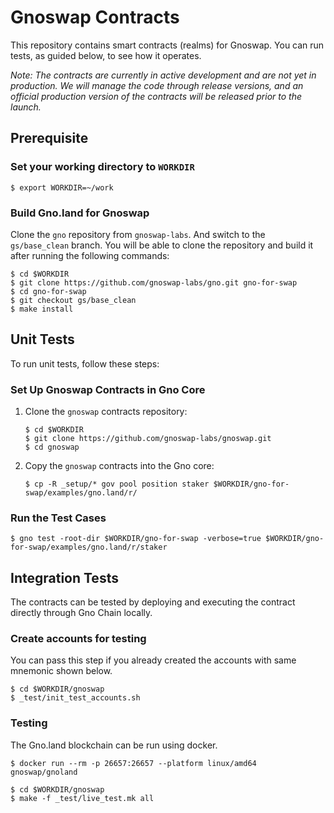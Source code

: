 # Gnoswap Contracts

This repository contains smart contracts (realms) for Gnoswap. You can run tests, as guided below, to see how it operates.

_Note: The contracts are currently in active development and are not yet in production. We will manage the code through release versions, and an official production version of the contracts will be released prior to the launch._

## Prerequisite

### Set your working directory to `WORKDIR`

```
$ export WORKDIR=~/work
```

### Build Gno.land for Gnoswap

Clone the `gno` repository from `gnoswap-labs`. And switch to the `gs/base_clean` branch. You will be able to clone the repository and build it after running the following commands:

```
$ cd $WORKDIR
$ git clone https://github.com/gnoswap-labs/gno.git gno-for-swap
$ cd gno-for-swap
$ git checkout gs/base_clean
$ make install
```

## Unit Tests

To run unit tests, follow these steps:

### Set Up Gnoswap Contracts in Gno Core

1. Clone the `gnoswap` contracts repository:

   ```
   $ cd $WORKDIR
   $ git clone https://github.com/gnoswap-labs/gnoswap.git
   $ cd gnoswap
   ```

2. Copy the `gnoswap` contracts into the Gno core:

   ```
   $ cp -R _setup/* gov pool position staker $WORKDIR/gno-for-swap/examples/gno.land/r/
   ```

### Run the Test Cases

```
$ gno test -root-dir $WORKDIR/gno-for-swap -verbose=true $WORKDIR/gno-for-swap/examples/gno.land/r/staker
```

## Integration Tests

The contracts can be tested by deploying and executing the contract directly through Gno Chain locally.

### Create accounts for testing

You can pass this step if you already created the accounts with same mnemonic shown below.

```
$ cd $WORKDIR/gnoswap
$ _test/init_test_accounts.sh
```

### Testing

The Gno.land blockchain can be run using docker.

```
$ docker run --rm -p 26657:26657 --platform linux/amd64 gnoswap/gnoland
```

```
$ cd $WORKDIR/gnoswap
$ make -f _test/live_test.mk all
```
